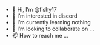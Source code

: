 - 👋 Hi, I’m @fishy17
- 👀 I’m interested in discord
- 🌱 I’m currently learning nothing
- 💞️ I’m looking to collaborate on ...
- 📫 How to reach me ...

<!---
fishy17/fishy17 is a ✨ special ✨ repository because its `README.md` (this file) appears on your GitHub profile.
You can click the Preview link to take a look at your changes.
--->
